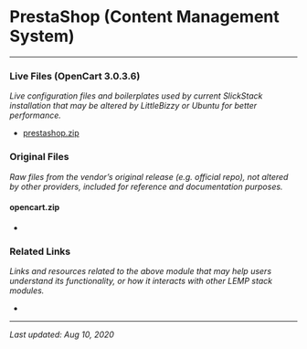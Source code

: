 # PrestaShop (Content Management System)

----

### Live Files (OpenCart 3.0.3.6)

*Live configuration files and boilerplates used by current SlickStack installation that may be altered by LittleBizzy or Ubuntu for better performance.*

* [prestashop.zip](prestashop.zip)

### Original Files

*Raw files from the vendor’s original release (e.g. official repo), not altered by other providers, included for reference and documentation purposes.*

#### opencart.zip

* 

### Related Links

*Links and resources related to the above module that may help users understand its functionality, or how it interacts with other LEMP stack modules.*

* 

----

*Last updated: Aug 10, 2020*

